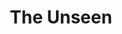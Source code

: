 ---
slug: "/projects/unseen"

title: "The Unseen"

description: "The Unseen is a first person horror/survival game. You enter an underground water treatment facility as a mechanic. Equipped only with a standard issue multi-tool with an environment scan functionality you set of to fix the issues all over the plant. But something lurks in the shadows. as you explore through the facility you find traces of previous mechanics and personnel, whom never got to leave the facility. Can you make your way out before the 'Entity' gets you?"

video:

img: "./images/PNG/unseen.png"

teamSize: "9"

projectTime: "6 weeks"

engine: "Unreal Engine 4 / C++"

role: "Lead Programmer & Technical artist"

myWork: "I constructed the AI system for the 'Entity' as well as the scanning system including the scan shader and
scanned objects custom render depth. I also did a 'pixel sort shader' for a 'distortion-of-reality'-effect when the
player is close to the 'Entity'.As Lead programmer and Perforce/VCS responsible i also worked on several smaller
gameplay things and oversaw the whole version control as well as builds and deployment of the final product."

lessons: "A tighter control on 'interactable Objects' that are supposed to show up on the scanner would have helped a
lot. As most of the puzzles and interactions where almost entierly handled by blueprints in UE4, it would have made it a
lot easier to be a bit more specific in code about which objects should be highlighted and when. Also the AI turned out
more of a trial-and-error test which would have needed a lot more in-game control to be effective in the game."


---